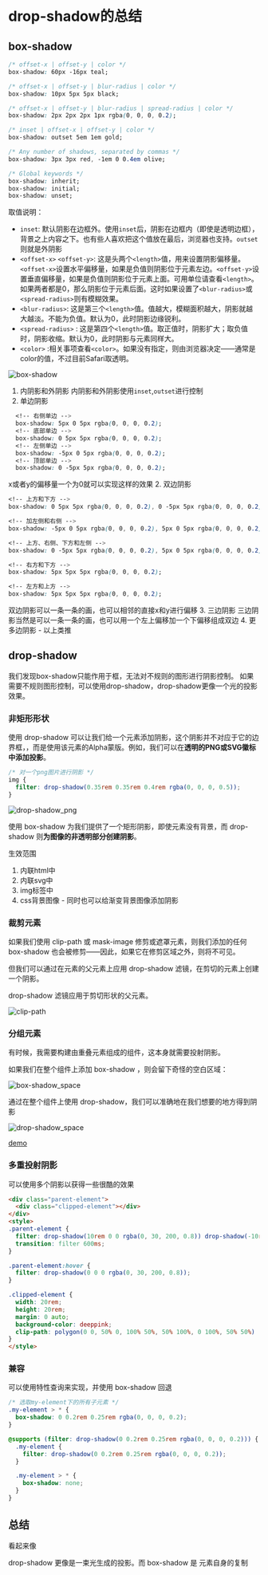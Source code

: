 # drop-shadow的总结

## box-shadow

```css
/* offset-x | offset-y | color */
box-shadow: 60px -16px teal;

/* offset-x | offset-y | blur-radius | color */
box-shadow: 10px 5px 5px black;

/* offset-x | offset-y | blur-radius | spread-radius | color */
box-shadow: 2px 2px 2px 1px rgba(0, 0, 0, 0.2);

/* inset | offset-x | offset-y | color */
box-shadow: outset 5em 1em gold;

/* Any number of shadows, separated by commas */
box-shadow: 3px 3px red, -1em 0 0.4em olive;

/* Global keywords */
box-shadow: inherit;
box-shadow: initial;
box-shadow: unset;
```

取值说明：

- `inset`: 默认阴影在边框外。使用`inset`后，阴影在边框内（即使是透明边框），背景之上内容之下。也有些人喜欢把这个值放在最后，浏览器也支持。`outset`则就是外阴影
- `<offset-x>` `<offset-y>`: 这是头两个`<length>`值，用来设置阴影偏移量。`<offset-x>`设置水平偏移量，如果是负值则阴影位于元素左边。`<offset-y>`设置垂直偏移量，如果是负值则阴影位于元素上面。可用单位请查看`<length>`。如果两者都是0，那么阴影位于元素后面。这时如果设置了`<blur-radius>`或`<spread-radius>`则有模糊效果。
- `<blur-radius>`: 这是第三个`<length>`值。值越大，模糊面积越大，阴影就越大越淡。不能为负值。默认为0，此时阴影边缘锐利。
- `<spread-radius>` : 这是第四个`<length>`值。取正值时，阴影扩大；取负值时，阴影收缩。默认为0，此时阴影与元素同样大。
- `<color>` :相关事项查看`<color>`。如果没有指定，则由浏览器决定——通常是color的值，不过目前Safari取透明。

![box-shadow](/study/imgs/box-shadow.png)
1. 内阴影和外阴影
   内阴影和外阴影使用`inset`,`outset`进行控制
2. 单边阴影
   
  ```css
    <!-- 右侧单边 -->
    box-shadow: 5px 0 5px rgba(0, 0, 0, 0.2);
    <!-- 底部单边 -->
    box-shadow: 0 5px 5px rgba(0, 0, 0, 0.2);
    <!-- 左侧单边 -->
    box-shadow: -5px 0 5px rgba(0, 0, 0, 0.2);
    <!-- 顶部单边 -->
    box-shadow: 0 -5px 5px rgba(0, 0, 0, 0.2);
  ```

  x或者y的偏移量一个为0就可以实现这样的效果
2. 双边阴影

  ```css
  <!-- 上方和下方 -->
  box-shadow: 0 5px 5px rgba(0, 0, 0, 0.2), 0 -5px 5px rgba(0, 0, 0, 0.2);

  <!-- 加左侧和右侧 -->
  box-shadow: -5px 0 5px rgba(0, 0, 0, 0.2), 5px 0 5px rgba(0, 0, 0, 0.2);

  <!-- 上方、右侧、下方和左侧 -->
  box-shadow: 0 -5px 5px rgba(0, 0, 0, 0.2), 5px 0 5px rgba(0, 0, 0, 0.2), 0 5px 5px rgba(0, 0, 0, 0.2), -5px 0 5px rgba(0, 0, 0, 0.2);

  <!-- 右方和下方 -->
  box-shadow: 5px 5px 5px rgba(0, 0, 0, 0.2);

  <!-- 左方和上方 -->
  box-shadow: 5px 5px 5px rgba(0, 0, 0, 0.2);

  ```

  双边阴影可以一条一条的画，也可以相邻的直接x和y进行偏移
3. 三边阴影
  三边阴影当然是可以一条一条的画，也可以用一个左上偏移加一个下偏移组成双边
4. 更多边阴影 - 以上类推


## drop-shadow

我们发现box-shadow只能作用于框，无法对不规则的图形进行阴影控制。 如果需要不规则图形控制，可以使用drop-shadow，drop-shadow更像一个光的投影效果。

### 非矩形形状





使用 drop-shadow 可以让我们给一个元素添加阴影，这个阴影并不对应于它的边界框，，而是使用该元素的Alpha蒙版。例如，我们可以在**透明的PNG或SVG徽标中添加投影**。

```css
/* 对一个png图片进行阴影 */
img {
  filter: drop-shadow(0.35rem 0.35rem 0.4rem rgba(0, 0, 0, 0.5));
}
```

![drop-shadow_png](/study/imgs/drop-shadow_png.png)

使用 box-shadow 为我们提供了一个矩形阴影，即使元素没有背景，而 drop-shadow 则**为图像的非透明部分创建阴影**。

生效范围
1. 内联html中
2. 内联svg中
3. img标签中
4. css背景图像  -  同时也可以给渐变背景图像添加阴影

### 裁剪元素

如果我们使用 clip-path 或 mask-image 修剪或遮罩元素，则我们添加的任何 box-shadow 也会被修剪——因此，如果它在修剪区域之外，则将不可见。

但我们可以通过在元素的父元素上应用 drop-shadow 滤镜，在剪切的元素上创建一个阴影。

drop-shadow 滤镜应用于剪切形状的父元素。

![clip-path](/study/imgs/drop-shadow_clip.png)

### 分组元素

有时候，我需要构建由重叠元素组成的组件，这本身就需要投射阴影。

如果我们在整个组件上添加 box-shadow ，则会留下奇怪的空白区域：

![box-shadow_space](/study/imgs/box-shadow_space.png)


通过在整个组件上使用 drop-shadow，我们可以准确地在我们想要的地方得到阴影

![drop-shadow_space](/study/imgs/drop-shadow_space.png)

[demo](https://codepen.io/michellebarker/pen/poyogzm)

### 多重投射阴影

可以使用多个阴影以获得一些很酷的效果

```html
<div class="parent-element">
  <div class="clipped-element"></div>
</div>
<style>
.parent-element {
  filter: drop-shadow(10rem 0 0 rgba(0, 30, 200, 0.8)) drop-shadow(-10rem 0 0 rgba(0, 30, 200, 0.8)) drop-shadow(20rem 0 0 rgba(0, 30, 200, 0.8)) drop-shadow(-20rem 0 0 rgba(0, 30, 200, 0.8));
  transition: filter 600ms;
}

.parent-element:hover {
  filter: drop-shadow(0 0 0 rgba(0, 30, 200, 0.8));
}

.clipped-element {
  width: 20rem;
  height: 20rem;
  margin: 0 auto;
  background-color: deeppink;
  clip-path: polygon(0 0, 50% 0, 100% 50%, 50% 100%, 0 100%, 50% 50%)
}
</style>

```

### 兼容

可以使用特性查询来实现，并使用 box-shadow 回退

```css
/* 选取my-element下的所有子元素 */
.my-element > * {
  box-shadow: 0 0.2rem 0.25rem rgba(0, 0, 0, 0.2);
}

@supports (filter: drop-shadow(0 0.2rem 0.25rem rgba(0, 0, 0, 0.2))) {
  .my-element {
    filter: drop-shadow(0 0.2rem 0.25rem rgba(0, 0, 0, 0.2));
  }

  .my-element > * {
    box-shadow: none;
  }
}
```

## 总结

看起来像

drop-shadow 更像是一束光生成的投影。而 box-shadow 是 元素自身的复制